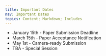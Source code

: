 ```yaml
---
title: Important Dates
nav: Important Dates
topics: Content; Markdown; Includes
---
```


- January 15th - Paper Submission Deadline
- March 15th - Paper Acceptance Notification
- May 1st - Camera-ready Submission
- TBA - Special Session
